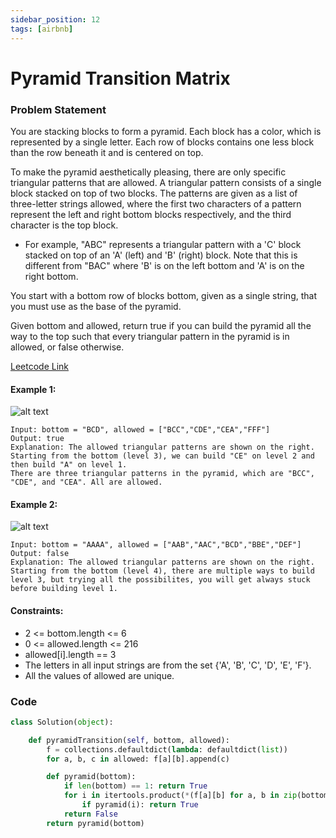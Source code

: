 ```yaml
---
sidebar_position: 12
tags: [airbnb]
---
```


# Pyramid Transition Matrix

### Problem Statement

You are stacking blocks to form a pyramid. Each block has a color, which is represented by a single letter. Each row of blocks contains one less block than the row beneath it and is centered on top.

To make the pyramid aesthetically pleasing, there are only specific triangular patterns that are allowed. A triangular pattern consists of a single block stacked on top of two blocks. The patterns are given as a list of three-letter strings allowed, where the first two characters of a pattern represent the left and right bottom blocks respectively, and the third character is the top block.

- For example, "ABC" represents a triangular pattern with a 'C' block stacked on top of an 'A' (left) and 'B' (right) block. Note that this is different from "BAC" where 'B' is on the left bottom and 'A' is on the right bottom.

You start with a bottom row of blocks bottom, given as a single string, that you must use as the base of the pyramid.

Given bottom and allowed, return true if you can build the pyramid all the way to the top such that every triangular pattern in the pyramid is in allowed, or false otherwise.

[Leetcode Link](https://leetcode.com/problems/pyramid-transition-matrix/)

#### Example 1:

![alt text](https://assets.leetcode.com/uploads/2021/08/26/pyramid1-grid.jpg)

```
Input: bottom = "BCD", allowed = ["BCC","CDE","CEA","FFF"]
Output: true
Explanation: The allowed triangular patterns are shown on the right.
Starting from the bottom (level 3), we can build "CE" on level 2 and then build "A" on level 1.
There are three triangular patterns in the pyramid, which are "BCC", "CDE", and "CEA". All are allowed.
```

#### Example 2:

![alt text](https://assets.leetcode.com/uploads/2021/08/26/pyramid2-grid.jpg)

```
Input: bottom = "AAAA", allowed = ["AAB","AAC","BCD","BBE","DEF"]
Output: false
Explanation: The allowed triangular patterns are shown on the right.
Starting from the bottom (level 4), there are multiple ways to build level 3, but trying all the possibilites, you will get always stuck before building level 1.
```

#### Constraints:

- 2 <= bottom.length <= 6
- 0 <= allowed.length <= 216
- allowed[i].length == 3
- The letters in all input strings are from the set {'A', 'B', 'C', 'D', 'E', 'F'}.
- All the values of allowed are unique.

### Code

```python title="Python"
class Solution(object):

    def pyramidTransition(self, bottom, allowed):
        f = collections.defaultdict(lambda: defaultdict(list))
        for a, b, c in allowed: f[a][b].append(c)

        def pyramid(bottom):
            if len(bottom) == 1: return True
            for i in itertools.product(*(f[a][b] for a, b in zip(bottom, bottom[1:]))):
                if pyramid(i): return True
            return False
        return pyramid(bottom)
```
